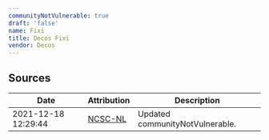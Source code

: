 ```yaml
---
communityNotVulnerable: true
draft: 'false'
name: Fixi
title: Decos Fixi
vendor: Decos
---
```





## Sources
| Date | Attribution | Description |
| --- | --- | --- |
| 2021-12-18 12:29:44 | [NCSC-NL](https://github.com/NCSC-NL/log4shell/blob/main/software/README.md) | Updated communityNotVulnerable.  |
